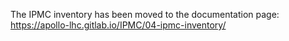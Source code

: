 The IPMC inventory has been moved to the documentation page: <https://apollo-lhc.gitlab.io/IPMC/04-ipmc-inventory/>
